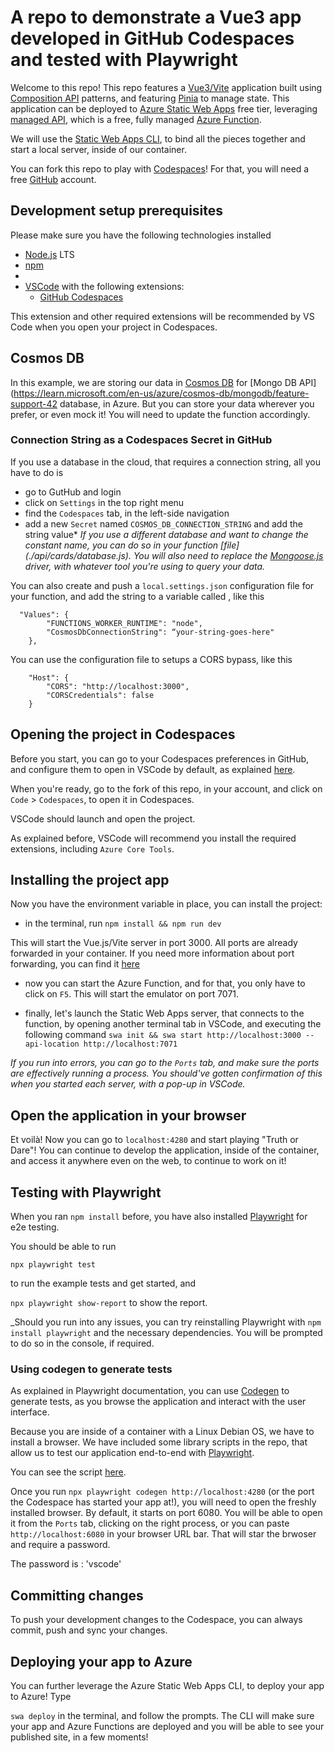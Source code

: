# A repo to demonstrate a Vue3 app developed in GitHub Codespaces and tested with Playwright

Welcome to this repo! This repo features a [Vue3/Vite](https://vitejs.dev/) application built using [Composition API](https://vuejs.org/api/composition-api-setup.html) patterns, and featuring [Pinia](https://pinia.vuejs.org/) to manage state. This application can be deployed to [Azure Static Web Apps](https://learn.microsoft.com/en-us/azure/static-web-apps/overview) free tier, leveraging [managed API](https://learn.microsoft.com/en-us/azure/static-web-apps/apis-functions), which is a free, fully managed [Azure Function](https://learn.microsoft.com/en-us/azure/azure-functions/).

We will use the [Static Web Apps CLI](https://azure.github.io/static-web-apps-cli/docs/cli/swa/), to bind all the pieces together and start a local server, inside of our container.

You can fork this repo to play with [Codespaces](https://github.com/features/codespaces)! For that, you will need a free [GitHub](https://www.github.com) account.

## Development setup prerequisites

Please make sure you have the following technologies installed
- [Node.js](https://nodejs.org/en/) LTS
- [npm](https://docs.npmjs.com/cli/v6)
- 
- [VSCode](https://code.visualstudio.com/) with the following extensions:
    - [GitHub Codespaces](https://marketplace.visualstudio.com/items?itemName=GitHub.codespaces)

This extension and other required extensions will be recommended by VS Code when you open your project in Codespaces.

## Cosmos DB
In this example, we are storing our data in [Cosmos DB](https://learn.microsoft.com/en-us/azure/cosmos-db/) for [Mongo DB API](https://learn.microsoft.com/en-us/azure/cosmos-db/mongodb/feature-support-42 database, in Azure. But you can store your data wherever you prefer, or even mock it! You will need to update the function accordingly.

### Connection String as a Codespaces Secret in GitHub

If you use a database in the cloud, that requires a connection string, all you have to do is 

- go to GutHub and login
- click on `Settings` in the top right menu
- find the `Codespaces` tab, in the left-side navigation
- add a new `Secret` named `COSMOS_DB_CONNECTION_STRING` and add the string value*
_If you use a different database and want to change the constant name, you can do so in your function [file] (./api/cards/database.js)._ _You will also need to replace the [Mongoose.js](https://mongoosejs.com/) driver, with whatever tool you're using to query your data._

You can also create and push a `local.settings.json` configuration file for your function, and add the string to a variable called , like this

```
  "Values": {
        "FUNCTIONS_WORKER_RUNTIME": "node",
        "CosmosDbConnectionString": “your-string-goes-here"
    },
```

You can use the configuration file to setups a CORS bypass, like this

```
    "Host": {
        "CORS": "http://localhost:3000",
        "CORSCredentials": false
    }
```

## Opening the project in Codespaces

Before you start, you can go to your Codespaces preferences in GitHub, and configure them to open in VSCode by default, as explained [here](https://docs.github.com/en/codespaces/developing-in-codespaces/using-github-codespaces-in-visual-studio-code).

When you're ready, go to the fork of this repo, in your account, and click on `Code` > `Codespaces`, to open it in Codespaces.

VSCode should launch and open the project.

As explained before, VSCode will recommend you install the required extensions, including `Azure Core Tools`.

## Installing the project app

Now you have the environment variable in place, you can install the project:

- in the terminal, run `npm install && npm run dev`

This will start the Vue.js/Vite server in port 3000. All ports are already forwarded in your container. If you need more information about port forwarding, you can find it [here](https://code.visualstudio.com/docs/devcontainers/containers)

- now you can start the Azure Function, and for that, you only have to click on `F5`. This will start the emulator on port 7071.

- finally, let's launch the Static Web Apps server, that connects to the function, by opening another terminal tab in VSCode, and executing the following command
`swa init && swa start http://localhost:3000 --api-location http://localhost:7071`

_If you run into errors, you can go to the `Ports` tab, and make sure the ports are effectively running a process. You should've gotten confirmation of this when you started each server, with a pop-up in VSCode._

## Open the application in your browser

Et voilà! Now you can go to `localhost:4280` and start playing "Truth or Dare"! You can continue to develop the application, inside of the container, and access it anywhere even on the web, to continue to work on it!

## Testing with Playwright

When you ran `npm install` before, you have also installed [Playwright]() for e2e testing.

You should be able to run

`npx playwright test`

to run the example tests and get started, and

`npx playwright show-report` to show the report.

_Should you run into any issues, you can try reinstalling Playwright with `npm install playwright` and the necessary dependencies. You will be prompted to do so in the console, if required. 

### Using codegen to generate tests

As explained in Playwright documentation, you can use [Codegen](https://playwright.dev/docs/codegen) to generate tests, as you browse the application and interact with the user interface.

Because you are inside of a container with a Linux Debian OS, we have to install a browser. We have included some library scripts in the repo, that allow us to test our application end-to-end with [Playwright](). 

You can see the script [here](./.devcontainer/library-scripts/desktop-lite-debian.sh).

Once you run `npx playwright codegen http://localhost:4280` (or the port the Codespace has started your app at!), you will need to open the freshly installed browser. By default, it starts on port 6080. You will be able to open it from the `Ports` tab, clicking on the right process, or you can paste `http://localhost:6080` in your browser URL bar. That will star the brwoser and require a password. 

The password is : 'vscode'

## Committing changes

To push your development changes to the Codespace, you can always commit, push and sync your changes.

## Deploying your app to Azure

You can further leverage the Azure Static Web Apps CLI, to deploy your app to Azure! Type

`swa deploy` in the terminal, and follow the prompts. The CLI will make sure your app and Azure Functions are deployed and you will be able to see your published site, in a few moments!





